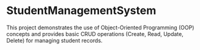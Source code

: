# StudentManagementSystem
This project demonstrates the use of Object-Oriented Programming (OOP) concepts and provides basic CRUD operations (Create, Read, Update, Delete) for managing student records.
